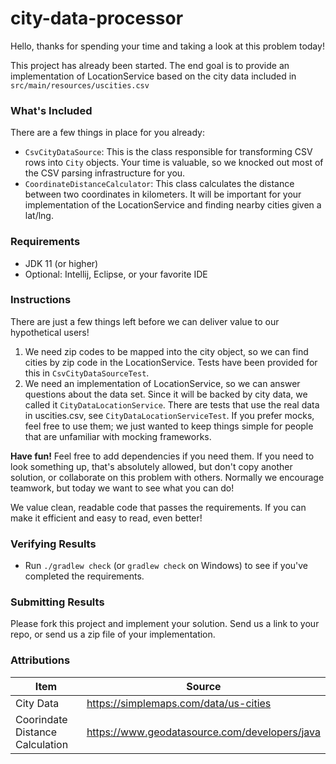 # city-data-processor
Hello, thanks for spending your time and taking a look at this problem today! 

This project has already been started. The end goal is to provide an implementation of LocationService based on the city
data included in `src/main/resources/uscities.csv`
 
### What's Included
There are a few things in place for you already:
 - `CsvCityDataSource`: This is the class responsible for transforming CSV rows into `City` objects. Your time is valuable, so we knocked out most of the CSV parsing infrastructure for you.
 - `CoordinateDistanceCalculator`: This class calculates the distance between two coordinates in kilometers. It will be important for your implementation of the LocationService and finding nearby cities given a lat/lng. 

### Requirements
- JDK 11 (or higher)
- Optional: Intellij, Eclipse, or your favorite IDE

### Instructions
There are just a few things left before we can deliver value to our hypothetical users!

1. We need zip codes to be mapped into the city object, so we can find cities by zip code in the LocationService. Tests have been provided for this in `CsvCityDataSourceTest`. 
1. We need an implementation of LocationService, so we can answer questions about the data set. Since it will be backed by city data, we called it `CityDataLocationService`. There are tests that use the real data in uscities.csv, see `CityDataLocationServiceTest`. If you prefer mocks, feel free to use them; we just wanted to keep things simple for people that are unfamiliar with mocking frameworks.

**Have fun!** Feel free to add dependencies if you need them. If you need to look something up, that's absolutely allowed, but don't copy another solution, or collaborate on this problem with others. Normally we encourage teamwork, but today we want to see what you can do!

We value clean, readable code that passes the requirements. If you can make it efficient and easy to read, even better!

### Verifying Results
- Run `./gradlew check` (or `gradlew check` on Windows) to see if you've completed the requirements.

### Submitting Results
Please fork this project and implement your solution. Send us a link to your repo, or send us a zip file of your implementation. 

### Attributions

| Item | Source |
| ------ | ------ |
| City Data | https://simplemaps.com/data/us-cities |
| Coorindate Distance Calculation | https://www.geodatasource.com/developers/java |
